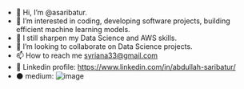 - 👋 Hi, I’m @asaribatur.
- 👀 I’m interested in coding, developing software projects, building efficient machine learning models.
- 🌱 I still sharpen my Data Science and AWS skills.
- 💞️ I’m looking to collaborate on Data Science projects.
- 📫 How to reach me syriana33@gmail.com
- :briefcase: Linkedin profile: https://www.linkedin.com/in/abdullah-saribatur/
- ⚫ medium: ![image](https://user-images.githubusercontent.com/98434040/215359098-a684cec2-c6a1-47fe-8fea-b5af7ac8c040.png)


<!---
asaribatur/asaribatur is a ✨ special ✨ repository because its `README.md` (this file) appears on your GitHub profile.
You can click the Preview link to take a look at your changes.
--->
